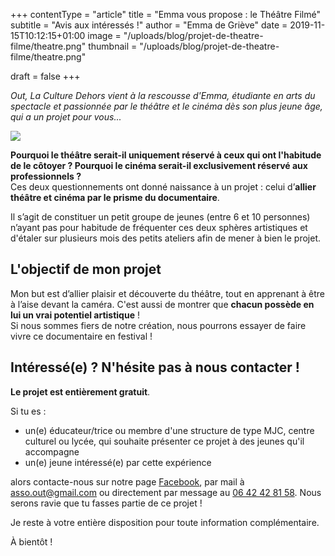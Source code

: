 +++
contentType = "article"
title = "Emma vous propose&nbsp;: le Théâtre Filmé"
subtitle = "Avis aux intéressés !"
author = "Emma de Griève"
date = 2019-11-15T10:12:15+01:00
image =     "/uploads/blog/projet-de-theatre-filme/theatre.png"
thumbnail = "/uploads/blog/projet-de-theatre-filme/theatre.png"

draft = false
+++

_*Out, La Culture Dehors* vient à la rescousse d'Emma, étudiante en arts du spectacle et passionnée par le théâtre et le cinéma dès son plus jeune âge, qui a un projet pour vous..._

![](/uploads/blog/projet-de-theatre-filme/maquillage.jpg)

**Pourquoi le théâtre serait-il uniquement réservé à ceux qui ont l'habitude de le côtoyer ? Pourquoi le cinéma serait-il exclusivement réservé aux professionnels ?**   
Ces deux questionnements ont donné naissance à un projet : celui d’**allier théâtre et cinéma par le prisme du documentaire**.

Il s’agit de constituer un petit groupe de jeunes (entre 6 et 10 personnes) n’ayant pas pour habitude de fréquenter ces deux sphères artistiques et d'étaler sur plusieurs mois des petits ateliers afin de mener à bien le projet.

## L'objectif de mon projet

Mon but est d’allier plaisir et découverte du théâtre, tout en apprenant à être à l’aise devant la caméra. C'est aussi de montrer que **chacun possède en lui un vrai potentiel artistique** !  
Si nous sommes fiers de notre création, nous pourrons essayer de faire vivre ce documentaire en festival ! 

## Intéressé(e) ? N'hésite pas à nous contacter !

**Le projet est entièrement gratuit**. 

Si tu es :

- un(e) éducateur/trice ou membre d'une structure de type MJC, centre culturel ou lycée, qui souhaite présenter ce projet à des jeunes qu'il accompagne 
- un(e) jeune intéressé(e) par cette expérience

alors contacte-nous sur notre page [Facebook](//facebook.com/OutAsso), par mail à [asso.out@gmail.com](mailto:asso.out@gmail.com) ou directement par message au [06 42 42 81 58](tel:0642428158). Nous serons ravie que tu fasses partie de ce projet !  

Je reste à votre entière disposition pour toute information complémentaire. 

À bientôt !
